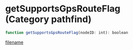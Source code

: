 # getSupportsGpsRouteFlag (Category pathfind)

```js
function getSupportsGpsRouteFlag(nodeID: int): boolean
```

[filename](getSupportsGpsRouteFlag_m.md ':include')